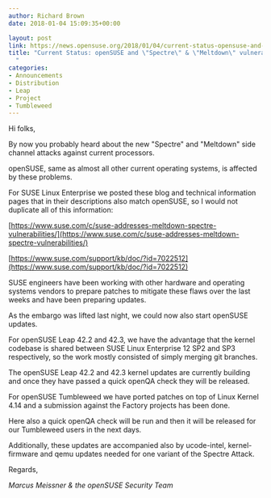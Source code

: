 ```yaml
---
author: Richard Brown
date: 2018-01-04 15:09:35+00:00

layout: post
link: https://news.opensuse.org/2018/01/04/current-status-opensuse-and-spectre-meltdown-vulnerabilities/
title: "Current Status: openSUSE and \"Spectre\" & \"Meltdown\" vulnerabilities\
  "
categories:
- Announcements
- Distribution
- Leap
- Project
- Tumbleweed
---
```

Hi folks,

By now you probably heard about the new "Spectre" and "Meltdown" side channel
attacks against current processors.

openSUSE, same as almost all other current operating systems, is affected by
these problems.

For SUSE Linux Enterprise we posted these blog and technical information
pages that in their descriptions also match openSUSE, so I would not duplicate
all of this information:

[https://www.suse.com/c/suse-addresses-meltdown-spectre-vulnerabilities/](https://www.suse.com/c/suse-addresses-meltdown-spectre-vulnerabilities/)

[https://www.suse.com/support/kb/doc/?id=7022512](https://www.suse.com/support/kb/doc/?id=7022512)

SUSE engineers have been working with other hardware and operating systems
vendors to prepare patches to mitigate these flaws over the last weeks
and have been preparing updates.

As the embargo was lifted last night, we could now also start openSUSE
updates.

For openSUSE Leap 42.2 and 42.3, we have the advantage that the
kernel codebase is shared between SUSE Linux Enterprise 12 SP2 and SP3
respectively, so the work mostly consisted of simply merging git branches.

The openSUSE Leap 42.2 and 42.3 kernel updates are currently building
and once they have passed a quick openQA check they will be released.

For openSUSE Tumbleweed we have ported patches on top of Linux Kernel 4.14
and a submission against the Factory projects has been done.

Here also a quick openQA check will be run and then it will be released
for our Tumbleweed users in the next days.

Additionally, these updates are accompanied also by ucode-intel,
kernel-firmware and qemu updates needed for one variant of the Spectre
Attack.

Regards,

_Marcus Meissner & the openSUSE Security Team_		

